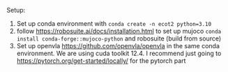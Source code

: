 Setup:
1. Set up conda environment with ``conda create -n ecot2 python=3.10``
2. follow https://robosuite.ai/docs/installation.html to set up mujoco ``conda install conda-forge::mujoco-python`` and robosuite (build from source)
3. Set up openvla https://github.com/openvla/openvla in the same conda environment. We are using cuda toolkit 12.4. I recommend just going to https://pytorch.org/get-started/locally/ for the pytorch part